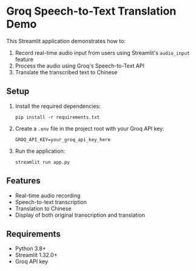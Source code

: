 # Groq Speech-to-Text Translation Demo

This Streamlit application demonstrates how to:
1. Record real-time audio input from users using Streamlit's `audio_input` feature
2. Process the audio using Groq's Speech-to-Text API
3. Translate the transcribed text to Chinese

## Setup

1. Install the required dependencies:
   ```
   pip install -r requirements.txt
   ```

2. Create a `.env` file in the project root with your Groq API key:
   ```
   GROQ_API_KEY=your_groq_api_key_here
   ```

3. Run the application:
   ```
   streamlit run app.py
   ```

## Features
- Real-time audio recording
- Speech-to-text transcription
- Translation to Chinese
- Display of both original transcription and translation

## Requirements
- Python 3.8+
- Streamlit 1.32.0+
- Groq API key
